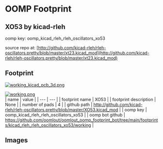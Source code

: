 # OOMP Footprint  
## XO53  by kicad-rleh  
  
oomp key: oomp_kicad_rleh_rleh_oscillators_xo53  
  
source repo at: [http://github.com/kicad-rleh/rleh-oscillators.pretty/blob/master/xt23.kicad_mod](http://github.com/kicad-rleh/rleh-oscillators.pretty/blob/master/xt23.kicad_mod)  
## Footprint  
  
[![working_kicad_pcb_3d.png](working_kicad_pcb_3d_600.png)](working_kicad_pcb_3d.png)  
  
[![working.png](working_600.png)](working.png)  
| name | value | 
| --- | --- | 
| footprint name | XO53 | 
| footprint description | None | 
| number of pads | 4 | 
| github path | http://github.com/kicad-rleh/rleh-oscillators.pretty/blob/master/XO53.kicad_mod | 
| oomp key | oomp_kicad_rleh_rleh_oscillators_xo53 | 
| oomp bot github | https://github.com/oomlout/oomlout_oomp_footprint_bot/tree/main/footprints/kicad_rleh_rleh_oscillators_xo53/working | 
## Images  
